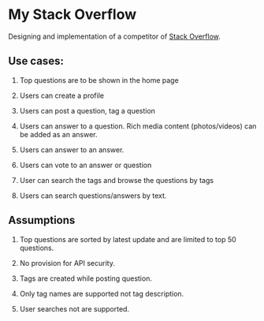 # My Stack Overflow
Designing and implementation of a competitor of [Stack Overflow](https://stackoverflow.com/).

## Use cases:

1) Top questions are to be shown in the home page

2) Users can create a profile

3) Users can post a question, tag a question

4) Users can answer to a question. Rich media content (photos/videos) can be added as an answer.

5) Users can answer to an answer.

6) Users can vote to an answer or question

7) User can search the tags and browse the questions by tags

8) Users can search questions/answers by text.

## Assumptions

1) Top questions are sorted by latest update and are limited to top 50 questions.

2) No provision for API security.

3) Tags are created while posting question. 

4) Only tag names are supported not tag description.

5) User searches not are supported.
